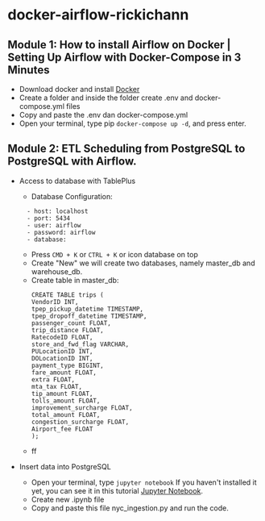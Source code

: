 # docker-airflow-rickichann

## Module 1: How to install Airflow on Docker | Setting Up Airflow with Docker-Compose in 3 Minutes
- Download docker and install [Docker](https://www.docker.com/products/docker-desktop/)
- Create a folder and inside the folder create .env and docker-compose.yml files
- Copy and paste the .env dan docker-compose.yml
- Open your terminal, type pip ```docker-compose up -d```, and press enter.

## Module 2: ETL Scheduling from PostgreSQL to PostgreSQL with Airflow.

- Access to database with TablePlus
  - Database Configuration:
  ```
    - host: localhost
    - port: 5434
    - user: airflow
    - password: airflow
    - database: 
  ```
  - Press ```CMD + K``` or ``` CTRL + K ``` or icon database on top
  - Create "New" we will create two databases, namely master_db and warehouse_db.
  - Create table in master_db:
    ```
    CREATE TABLE trips (
    VendorID INT,
    tpep_pickup_datetime TIMESTAMP,
    tpep_dropoff_datetime TIMESTAMP,
    passenger_count FLOAT,
    trip_distance FLOAT,
    RatecodeID FLOAT,
    store_and_fwd_flag VARCHAR,
    PULocationID INT,
    DOLocationID INT,
    payment_type BIGINT,
    fare_amount FLOAT,
    extra FLOAT,
    mta_tax FLOAT,
    tip_amount FLOAT,
    tolls_amount FLOAT,
    improvement_surcharge FLOAT,
    total_amount FLOAT,
    congestion_surcharge FLOAT,
    Airport_fee FLOAT
    );
    ```
  - ff


- Insert data into PostgreSQL
  - Open your terminal, type ``jupyter notebook`` If you haven't installed it yet, you can see it in this tutorial [Jupyter Notebook](https://www.youtube.com/watch?v=ENApxFALR7M).
  - Create new .ipynb file
  - Copy and paste this file nyc_ingestion.py and run the code.
    
